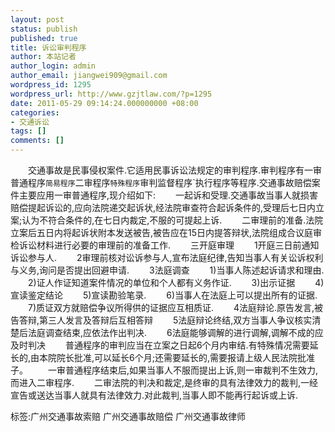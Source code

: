 ```yaml
---
layout: post
status: publish
published: true
title: 诉讼审判程序
author: 本站记者
author_login: admin
author_email: jiangwei909@gmail.com
wordpress_id: 1295
wordpress_url: http://www.gzjtlaw.com/?p=1295
date: 2011-05-29 09:14:24.000000000 +08:00
categories:
- 交通诉讼
tags: []
comments: []
---
```

　　交通事故是民事侵权案件.它适用民事诉讼法规定的审判程序.审判程序有一审普通程序`简易程序`二审程序`特殊程序`审判监督程序`执行程序等程序.交通事故赔偿案件主要应用一审普通程序,现介绍如下:　　一起诉和受理.交通事故当事人就损害赔偿提起诉讼的,应向法院递交起诉状,经法院审查符合起诉条件的,受理后七日内立案;认为不符合条件的,在七日内裁定,不服的可提起上诉.　　二审理前的准备.法院立案后五日内将起诉状附本发送被告,被告应在15日内提答辩状,法院组成合议庭审检诉讼材料进行必要的审理前的准备工作.　　三开庭审理　　1开庭三日前通知诉讼参与人.　　2审理前核对讼诉参与人,宣布法庭纪律,告知当事人有关讼诉权利与义务,询问是否提出回避申请.　　3法庭调查　　1)当事人陈述起诉请求和理由.　　2)证人作证知道案件情况的单位和个人都有义务作证.　　3)出示证据　　4)宣读鉴定结论　　5)宣读勘验笔录.　　6)当事人在法庭上可以提出所有的证据.　　7)质证双方就赔偿争议所得供的证据应互相质证.　　4法庭辩论.原告发言,被告答辩,第三人发言及答辩后互相答辩　　5法庭辩论终结,双方当事人争议核实清楚后法庭调查结束,应依法作出判决.　　6法庭能够调解的进行调解,调解不成的应及时判决　　普通程序的审判应当在立案之日起6个月内审结.有特殊情况需要延长的,由本院院长批准,可以延长6个月;还需要延长的,需要报请上级人民法院批准子。　　一审普通程序结束后,如果当事人不服而提出上诉,则一审裁判不生效力,而进入二审程序.　　二审法院的判决和裁定,是终审的具有法律效力的裁判,一经宣告或送达当事人就具有法律效力.对此裁判,当事人即不能再行起诉或上诉.标签:广州交通事故索赔 广州交通事故赔偿 广州交通事故律师
